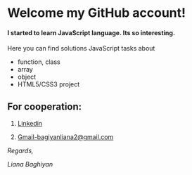 # Welcome my GitHub account!

#### I started to learn JavaScript language. Its so interesting.

Here you can find solutions JavaScript tasks about

* function, class
* array
* object
* HTML5/CSS3 project

## For cooperation:
1. [Linkedin](https://github.com/lianbagiyan)

1. [Gmail-bagiyanliana2@gmail.com](bagiyanliana2@gmail.com)


 _Regards,_
 
_Liana Baghiyan_
